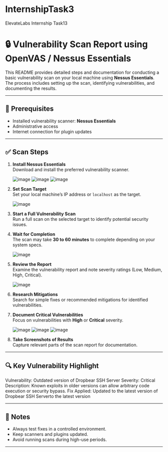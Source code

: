 # InternshipTask3
ElevateLabs Internship Task13
# 🔒 Vulnerability Scan Report using OpenVAS / Nessus Essentials

This README provides detailed steps and documentation for conducting a basic vulnerability scan on your local machine using **Nessus Essentials**. The process includes setting up the scan, identifying vulnerabilities, and documenting the results.

---

## 📌 Prerequisites

- Installed vulnerability scanner: **Nessus Essentials**
- Administrative access
- Internet connection for plugin updates

---

## ✅ Scan Steps

1. **Install Nessus Essentials**  
   Download and install the preferred vulnerability scanner.

   ![image](https://github.com/user-attachments/assets/69878cf0-cbfd-4116-8f4a-67810b4c0452)
   ![image](https://github.com/user-attachments/assets/5a46f79d-dad3-492b-820c-d146ec2b496e)
   ![image](https://github.com/user-attachments/assets/cc79f958-5ed9-4fae-8a64-98945fe8399a)

2. **Set Scan Target**  
   Set your local machine’s IP address or `localhost` as the target.

   ![image](https://github.com/user-attachments/assets/92ea8567-3ed8-4c2c-a4c6-9ff5688c7021)

3. **Start a Full Vulnerability Scan**  
   Run a full scan on the selected target to identify potential security issues.

4. **Wait for Completion**  
   The scan may take **30 to 60 minutes** to complete depending on your system specs.

   ![image](https://github.com/user-attachments/assets/f5c3eab0-a0bb-494f-9693-b59b62e4eece)

5. **Review the Report**  
   Examine the vulnerability report and note severity ratings (Low, Medium, High, Critical).
   
   ![image](https://github.com/user-attachments/assets/baadb9bc-abbf-4a1d-9225-aa4a3e1bb539)
   
6. **Research Mitigations**  
   Search for simple fixes or recommended mitigations for identified vulnerabilities.

7. **Document Critical Vulnerabilities**  
   Focus on vulnerabilities with **High** or **Critical** severity.

   ![image](https://github.com/user-attachments/assets/0ea66e6a-a6ad-47ff-9606-325e60ee90c3)
   ![image](https://github.com/user-attachments/assets/8fd127be-ab39-46a0-acf0-99f5422a0fac)
   ![image](https://github.com/user-attachments/assets/212070c7-cac6-4748-b7ad-af4531dfa2f8)

8. **Take Screenshots of Results**  
   Capture relevant parts of the scan report for documentation.

---

## 🔍 Key Vulnerability Highlight

Vulnerability: Outdated version of Dropbear SSH Server
Severity: Critical Description: Known exploits in older versions can allow arbitrary code execution or security bypass.
Fix Applied: Updated to the latest version of Dropbear SSH Serverto the latest version

---

## 📌 Notes

- Always test fixes in a controlled environment.
- Keep scanners and plugins updated.
- Avoid running scans during high-use periods.

---

